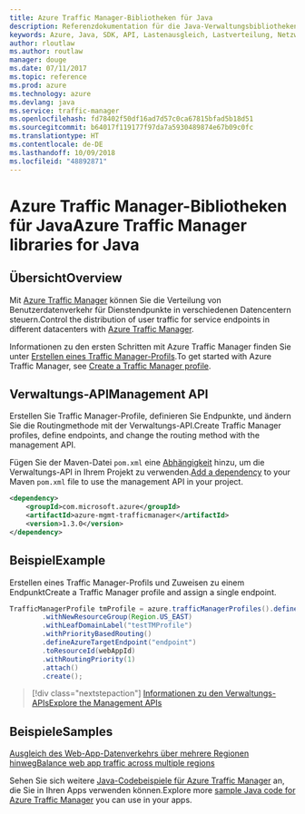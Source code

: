```yaml
---
title: Azure Traffic Manager-Bibliotheken für Java
description: Referenzdokumentation für die Java-Verwaltungsbibliotheken für Azure Traffic Manager
keywords: Azure, Java, SDK, API, Lastenausgleich, Lastverteilung, Netzwerk, Traffic Manager
author: rloutlaw
ms.author: routlaw
manager: douge
ms.date: 07/11/2017
ms.topic: reference
ms.prod: azure
ms.technology: azure
ms.devlang: java
ms.service: traffic-manager
ms.openlocfilehash: fd78402f50df16ad7d57c0ca67815bfad5b18d51
ms.sourcegitcommit: b64017f119177f97da7a5930489874e67b09c0fc
ms.translationtype: HT
ms.contentlocale: de-DE
ms.lasthandoff: 10/09/2018
ms.locfileid: "48892871"
---
```

# <a name="azure-traffic-manager-libraries-for-java"></a><span data-ttu-id="21d42-104">Azure Traffic Manager-Bibliotheken für Java</span><span class="sxs-lookup"><span data-stu-id="21d42-104">Azure Traffic Manager libraries for Java</span></span>

## <a name="overview"></a><span data-ttu-id="21d42-105">Übersicht</span><span class="sxs-lookup"><span data-stu-id="21d42-105">Overview</span></span>

<span data-ttu-id="21d42-106">Mit [Azure Traffic Manager](/azure/traffic-manager/traffic-manager-overview) können Sie die Verteilung von Benutzerdatenverkehr für Dienstendpunkte in verschiedenen Datencentern steuern.</span><span class="sxs-lookup"><span data-stu-id="21d42-106">Control the distribution of user traffic for service endpoints in different datacenters with [Azure Traffic Manager](/azure/traffic-manager/traffic-manager-overview).</span></span>

<span data-ttu-id="21d42-107">Informationen zu den ersten Schritten mit Azure Traffic Manager finden Sie unter [Erstellen eines Traffic Manager-Profils](/azure/traffic-manager/traffic-manager-create-profile).</span><span class="sxs-lookup"><span data-stu-id="21d42-107">To get started with Azure Traffic Manager, see [Create a Traffic Manager profile](/azure/traffic-manager/traffic-manager-create-profile).</span></span>

## <a name="management-api"></a><span data-ttu-id="21d42-108">Verwaltungs-API</span><span class="sxs-lookup"><span data-stu-id="21d42-108">Management API</span></span>

<span data-ttu-id="21d42-109">Erstellen Sie Traffic Manager-Profile, definieren Sie Endpunkte, und ändern Sie die Routingmethode mit der Verwaltungs-API.</span><span class="sxs-lookup"><span data-stu-id="21d42-109">Create Traffic Manager profiles, define endpoints, and change the routing method with the management API.</span></span> 

<span data-ttu-id="21d42-110">Fügen Sie der Maven-Datei `pom.xml` eine [Abhängigkeit](https://maven.apache.org/guides/getting-started/index.html#How_do_I_use_external_dependencies) hinzu, um die Verwaltungs-API in Ihrem Projekt zu verwenden.</span><span class="sxs-lookup"><span data-stu-id="21d42-110">[Add a dependency](https://maven.apache.org/guides/getting-started/index.html#How_do_I_use_external_dependencies) to your Maven `pom.xml` file to use the management API in your project.</span></span>  

```XML
<dependency>
    <groupId>com.microsoft.azure</groupId>
    <artifactId>azure-mgmt-trafficmanager</artifactId>
    <version>1.3.0</version>
</dependency>
```   

## <a name="example"></a><span data-ttu-id="21d42-111">Beispiel</span><span class="sxs-lookup"><span data-stu-id="21d42-111">Example</span></span>

<span data-ttu-id="21d42-112">Erstellen eines Traffic Manager-Profils und Zuweisen zu einem Endpunkt</span><span class="sxs-lookup"><span data-stu-id="21d42-112">Create a Traffic Manager profile and assign a single endpoint.</span></span>

```java
TrafficManagerProfile tmProfile = azure.trafficManagerProfiles().define("testTMProfile")
        .withNewResourceGroup(Region.US_EAST)
        .withLeafDomainLabel("testTMProfile")
        .withPriorityBasedRouting()
        .defineAzureTargetEndpoint("endpoint")
        .toResourceId(webAppId)
        .withRoutingPriority(1)
        .attach()
        .create();
```

> [!div class="nextstepaction"]
> [<span data-ttu-id="21d42-113">Informationen zu den Verwaltungs-APIs</span><span class="sxs-lookup"><span data-stu-id="21d42-113">Explore the Management APIs</span></span>](/java/api/overview/azure/trafficmanager/management)

## <a name="samples"></a><span data-ttu-id="21d42-114">Beispiele</span><span class="sxs-lookup"><span data-stu-id="21d42-114">Samples</span></span>

[<span data-ttu-id="21d42-115">Ausgleich des Web-App-Datenverkehrs über mehrere Regionen hinweg</span><span class="sxs-lookup"><span data-stu-id="21d42-115">Balance web app traffic across multiple regions</span></span>](https://github.com/Azure-Samples/traffic-manager-java-manage-profiles)

<span data-ttu-id="21d42-116">Sehen Sie sich weitere [Java-Codebeispiele für Azure Traffic Manager](https://azure.microsoft.com/resources/samples/?platform=java&term=traffic) an, die Sie in Ihren Apps verwenden können.</span><span class="sxs-lookup"><span data-stu-id="21d42-116">Explore more [sample Java code for Azure Traffic Manager](https://azure.microsoft.com/resources/samples/?platform=java&term=traffic) you can use in your apps.</span></span>

